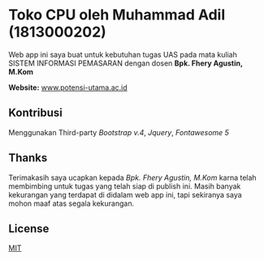 # Toko CPU oleh Muhammad Adil (1813000202)

Web app ini saya buat untuk kebutuhan tugas UAS pada mata kuliah SISTEM INFORMASI PEMASARAN dengan dosen **Bpk. Fhery Agustin, M.Kom**

**Website:**
www.potensi-utama.ac.id

## Kontribusi

Menggunakan Third-party _Bootstrap v.4_, _Jquery_, _Fontawesome 5_

## Thanks

Terimakasih saya ucapkan kepada _Bpk. Fhery Agustin, M.Kom_ karna telah membimbing untuk tugas yang telah siap di publish ini. Masih banyak kekurangan yang terdapat di didalam web app ini, tapi sekiranya saya mohon maaf atas segala kekurangan.

## License

[MIT](https://github.com/iniadil/tokocpu)
